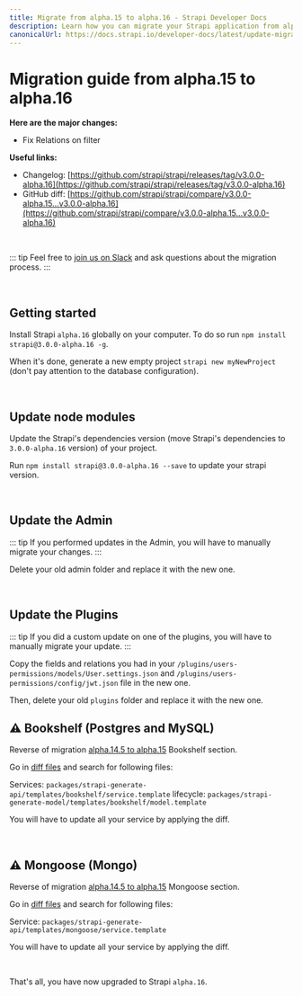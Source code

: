 ```yaml
---
title: Migrate from alpha.15 to alpha.16 - Strapi Developer Docs
description: Learn how you can migrate your Strapi application from alpha.15 to alpha.16.
canonicalUrl: https://docs.strapi.io/developer-docs/latest/update-migration-guides/migration-guides/migration-guide-alpha.15-to-alpha.16.html
---
```


# Migration guide from alpha.15 to alpha.16

**Here are the major changes:**

- Fix Relations on filter

**Useful links:**

- Changelog: [https://github.com/strapi/strapi/releases/tag/v3.0.0-alpha.16](https://github.com/strapi/strapi/releases/tag/v3.0.0-alpha.16)
- GitHub diff: [https://github.com/strapi/strapi/compare/v3.0.0-alpha.15...v3.0.0-alpha.16](https://github.com/strapi/strapi/compare/v3.0.0-alpha.15...v3.0.0-alpha.16)

<br>

::: tip
Feel free to [join us on Slack](http://slack.strapi.io) and ask questions about the migration process.
:::

<br>

## Getting started

Install Strapi `alpha.16` globally on your computer. To do so run `npm install strapi@3.0.0-alpha.16 -g`.

When it's done, generate a new empty project `strapi new myNewProject` (don't pay attention to the database configuration).

<br>

## Update node modules

Update the Strapi's dependencies version (move Strapi's dependencies to `3.0.0-alpha.16` version) of your project.

Run `npm install strapi@3.0.0-alpha.16 --save` to update your strapi version.

<br>

## Update the Admin

::: tip
If you performed updates in the Admin, you will have to manually migrate your changes.
:::

Delete your old admin folder and replace it with the new one.

<br>

## Update the Plugins

::: tip
If you did a custom update on one of the plugins, you will have to manually migrate your update.
:::

Copy the fields and relations you had in your `/plugins/users-permissions/models/User.settings.json` and `/plugins/users-permissions/config/jwt.json` file in the new one.

Then, delete your old `plugins` folder and replace it with the new one.

## ⚠️ Bookshelf (Postgres and MySQL)

Reverse of migration [alpha.14.5 to alpha.15](migration-guide-alpha.14.5-to-alpha.15.md) Bookshelf section.

Go in [diff files](https://github.com/strapi/strapi/compare/v3.0.0-alpha.15...v3.0.0-alpha.16) and search for following files:

Services: `packages/strapi-generate-api/templates/bookshelf/service.template`
lifecycle: `packages/strapi-generate-model/templates/bookshelf/model.template`

You will have to update all your service by applying the diff.

<br>

## ⚠️ Mongoose (Mongo)

Reverse of migration [alpha.14.5 to alpha.15](migration-guide-alpha.14.5-to-alpha.15.md) Mongoose section.

Go in [diff files](https://github.com/strapi/strapi/compare/v3.0.0-alpha.15...v3.0.0-alpha.16) and search for following files:

Service: `packages/strapi-generate-api/templates/mongoose/service.template`

You will have to update all your service by applying the diff.

<br>

That's all, you have now upgraded to Strapi `alpha.16`.
